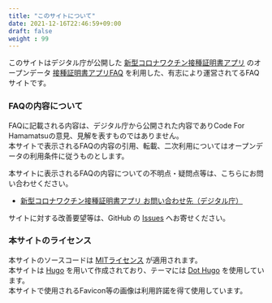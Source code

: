 ```yaml
---
title: "このサイトについて"
date: 2021-12-16T22:46:59+09:00
draft: false
weight : 99
---
```


このサイトはデジタル庁が公開した [新型コロナワクチン接種証明書アプリ](https://www.digital.go.jp/policies/posts/vaccinecert) のオープンデータ [接種証明書アプリFAQ](https://cio.go.jp/vrs_lgov) を利用した、有志により運営されてるFAQサイトです。

### FAQの内容について
FAQに記載される内容は、デジタル庁から公開された内容でありCode For Hamamatsuの意見、見解を表すものではありません。  
本サイトで表示されるFAQの内容の引用、転載、二次利用についてはオープンデータの利用条件に従うものとします。  

本サイトに表示されるFAQの内容についての不明点・疑問点等は、こちらにお問い合わせください。
- [新型コロナワクチン接種証明書アプリ お問い合わせ先（デジタル庁）](https://www.digital.go.jp/policies/vaccinecert/contact)

サイトに対する改善要望等は、GitHub の [Issues](https://github.com/code-for-hamamatsu/vaccinecert-faq/issues) へお寄せください。

### 本サイトのライセンス
本サイトのソースコードは [MITライセンス](https://github.com/code-for-hamamatsu/vaccinecert-faq/blob/main/LICENCE.txt) が適用されます。  
本サイトは [Hugo](https://gohugo.io/) を用いて作成されており、テーマには [Dot Hugo](https://github.com/themefisher/dot-hugo) を使用しています。  
本サイトで使用されるFavicon等の画像は利用許諾を得て使用しています。  
